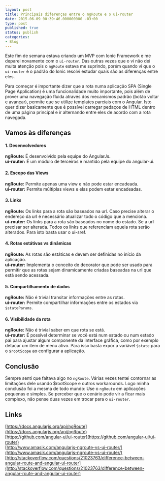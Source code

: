 ```yaml
---
layout: post
title: Principais diferenças entre o ngRoute e o ui-router
date: 2015-06-09 00:39:46.000000000 -03:00
type: post
published: true
status: publish
categories:
- Blog
---
```

Este fim de semana estava criando um MVP com Ionic Framework e me deparei novamente com o `ui-router`. Das outras vezes
que o vi não dei muita atenção pois o `ngRoute` estava me suprindo, porém quando vi que o `ui-router` é o padrão do
Ionic resolvi estudar quais são as diferenças entre eles.
<!--more-->

Para começar é importante dizer que a rota numa aplicação SPA (Single Page Application) é uma funcionalidade muito
importante, pois além de prover uma navegação fluida através dos mecanismos padrão (botão voltar e avançar), permite
que se utilize templates parciais com o Angular. Isto quer dizer basicamente que é possível carregar pedaços de HTML
dentro de uma página principal e ir alternando entre eles de acordo com a rota navegada.

## Vamos às diferenças

#### 1\. Desenvolvedores

**ngRoute:** É desenvolvido pela equipe do AngularJs.  
**ui-router:** É um módulo de terceiros e mantido pela equipe do angular-ui.

#### 2\. Escopo das Views

**ngRoute:** Permite apenas uma view e não pode estar encadeada.  
**ui-router:** Permite múltiplas views e elas podem estar encadeadas.

#### 3\. Links

**ngRoute:** Os links para a rota são baseados na url. Caso precise alterar o endereço da url é necessário atualizar
todo o código que a menciona.  
**ui-router:** Os links para a rota são baseados no nome do estado. Se a url precisar ser alterada. Todos os links que
referenciam aquela rota serão alterados. Para isto basta usar o ui-sref.

#### 4\. Rotas estátivas vs dinâmicas

**ngRoute:** As rotas são estáticas e devem ser definidas no início da aplicação.  
**ui-router:** Implementa o conceito de decorator que pode ser usado para permitir que as rotas sejam dinamicamente
criadas baseadas na url que está sendo acessada.

#### 5\. Compartilhamento de dados

**ngRoute:** Não é trivial transitar informações entre as rotas.  
**ui-router:** Permite compartilhar informações entre os estados via `$stateParams`.

#### 6\. Visibilidade da rota

**ngRoute:** Não é trivial saber em que rota se está.  
**ui-router:** É possível determinar se você está num estado ou num estado pai para ajustar algum componente da
interface gráfica, como por exemplo detacar um item de menu ativo. Para isso basta expor a variável `$state` para o
`$rootScope` ao configurar a aplicação.

## Conclusão

Sempre senti que faltava algo no `ngRoute`. Várias vezes tentei contornar as limitações dele usando $rootScope e
outros workarounds. Logo minha conclusão foi a mesma de todo mundo: Use o `ngRoute` em aplicações pequenas e simples.
Se perceber que o cenário pode vir a ficar mais complexo, não pense duas vezes em trocar para o `ui-router`.

## Links

[https://docs.angularjs.org/api/ngRoute](https://docs.angularjs.org/api/ngRoute)  
[https://github.com/angular-ui/ui-router](https://github.com/angular-ui/ui-router)  
[http://www.amasik.com/angularjs-ngroute-vs-ui-router/](http://www.amasik.com/angularjs-ngroute-vs-ui-router/)  
[http://stackoverflow.com/questions/21023763/difference-between-angular-route-and-angular-ui-router](http://stackoverflow.com/questions/21023763/difference-between-angular-route-and-angular-ui-router)